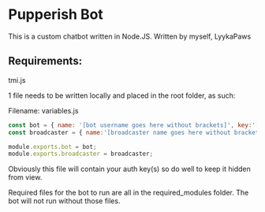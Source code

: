 # Pupperish Bot
 
This is a custom chatbot written in Node.JS. Written by myself, LyykaPaws

## Requirements:
tmi.js

1 file needs to be written locally and placed in the root folder, as such:

Filename: variables.js
```js
const bot = { name: '[bot username goes here without brackets]', key:'[bot oauth key goes here without brackets]'};
const broadcaster = { name:'[broadcaster name goes here without brackets, required for modules to work]', key:'[broadcaster oauth key goes here, optional if you dont want to use the thanks command]'};

module.exports.bot = bot;
module.exports.broadcaster = broadcaster;
```
Obviously this file will contain your auth key(s) so do well to keep it hidden from view.

Required files for the bot to run are all in the required_modules folder. The bot will not run without those files.